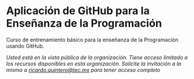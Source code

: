 # Aplicación de GitHub para la Enseñanza de la Programación

Curso de entrenamiento básico para la enseñanza de la Programación usando GitHub.

*Usted está en la vista pública de la organización. Tiene acceso limitado a los recursos disponibles en esta organización. Solicite la invitación a la misma a ricardo.quintero@tec.mx para tener acceso completo*
